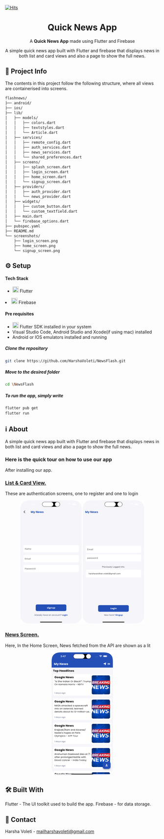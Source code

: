 [![Hits](https://hits.seeyoufarm.com/api/count/incr/badge.svg?url=https%3A%2F%2Fgithub.com%2FSupriyaKuncha%2Fculturize&count_bg=%23FE5667&title_bg=%23FE5667&icon=github.svg&icon_color=%23FFFFFF&title=Repository+Visits&edge_flat=false)](https://hits.seeyoufarm.com)

  <h1 align="center"> Quick News App </h1>
<p align="center">A <b>Quick News App</b> made using Flutter and Firebase</p>

<p align="center">A simple quick news app built with Flutter and firebase that displays news in both list and card views and also a page to show the full news.</p>

## 📝 Project Info
The contents in this project follow the following structure, where all views are containerised into screens.

```
flashnews/
├── android/
├── ios/
├── lib/
│   ├── models/
│   │   ├── colors.dart
│   │   ├── textstyles.dart
│   │   └── Article.dart
│   ├── services/
│   │   ├── remote_config.dart
│   │   ├── auth_services.dart
│   │   ├── news_services.dart
│   │   └── shared_preferences.dart
│   ├── screens/
│   │   ├── splash_screen.dart
│   │   ├── login_screen.dart
│   │   ├── home_screen.dart
│   │   └── signup_screen.dart
│   ├── providers/
│   │   ├── auth_provider.dart
│   │   └── news_provider.dart
│   ├── widgets/
│   │   ├── custom_button.dart
│   │   └── custom_textfield.dart
│   ├── main.dart
│   └── firebase_options.dart
├── pubspec.yaml
├── README.md
└── screenshots/
    ├── login_screen.png
    ├── home_screen.png
    └── signup_screen.png
```

## ⚙️ Setup

  #### Tech Stack
  <ul>
  <li><img src="https://img.icons8.com/color/48/null/flutter.png" width="20" height="20">  Flutter</li>
  </ul>
  <li><img src="https://img.icons8.com/color/48/null/firebase.png" width="20" height="20">  Firebase</li>
  </ul>

  #### Pre requisites
  <ul>
  <li><img src="https://img.icons8.com/color/48/null/flutter.png" width="20" height="20">  Flutter SDK installed in your system</li>
  <li>Visual Studio Code, Android Studio and Xcode(if using mac) installed</li>
  <li>Android or IOS emulators installed and running</li>
  </ul>

  ##### Clone the repository
```bash
git clone https://github.com/HarshaVoleti/NewsFlash.git
```
  ##### Move to the desired folder
```bash
cd \NewsFlash
```

  ##### To run the app, simply write
```bash
flutter pub get
flutter run
```

## ℹ️ About

<p> A simple quick news app built with Flutter and firebase that displays news in both list and card views and also a page to show the full news.</p>

### Here is the quick tour on how to use our app
After installing our app.

#### <h3><ins>List & Card View.</ins></h3>
These are authentication screens, one to register and one to login

<div display="flex" align="center" border-left="2px solid white">
<img src="https://github.com/HarshaVoleti/NewsFlash/blob/main/screenshots/singup_screen.png" width="200" height="400" >
<img src="https://github.com/HarshaVoleti/NewsFlash/blob/main/screenshots/login_screen.png" width="200" height="400" >
</div>

#### <h3><ins>News Screen.</ins></h3>
Here, In the Home Screen, News fetched from the API are shown as a lit

<div display="flex" align="center" border-left="2px solid white">
<img src="https://github.com/HarshaVoleti/NewsFlash/blob/main/screenshots/home_screen.png" width="200" height="400" >
</div>

## 🛠️ Built With
Flutter - The UI toolkit used to build the app.
Firebase - for data storage.
## 💬 Contact
Harsha Voleti - mailharshavoleti@gmail.com
